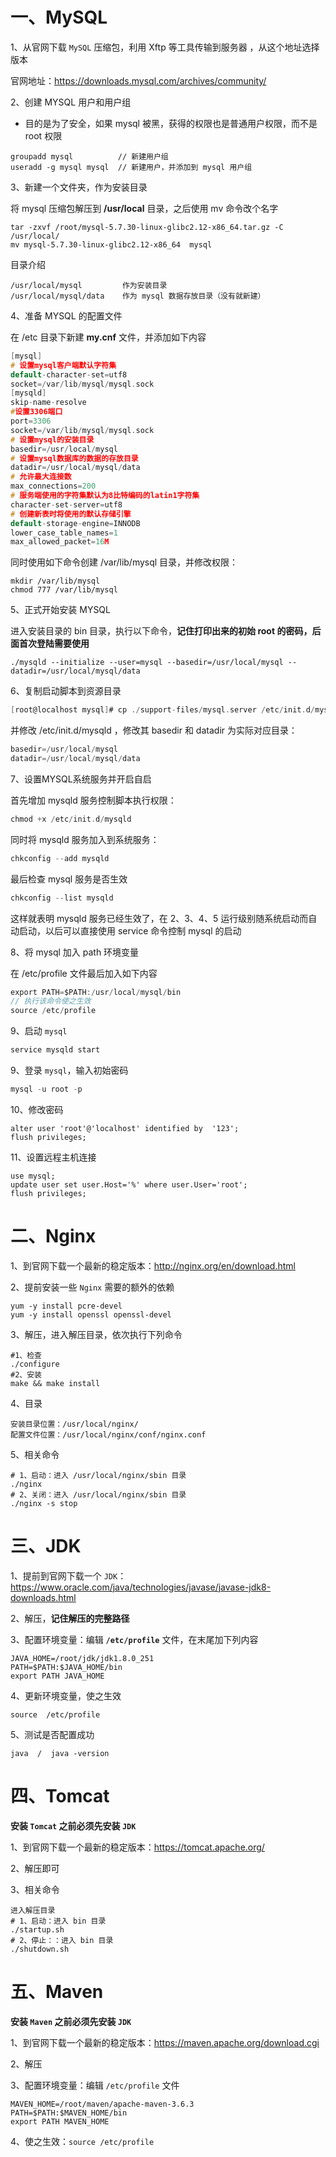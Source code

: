 # 一、MySQL

1、从官网下载 `MySQL` 压缩包，利用 Xftp 等工具传输到服务器 ，从这个地址选择版本

官网地址：https://downloads.mysql.com/archives/community/

2、创建 MYSQL ⽤户和⽤户组

* 目的是为了安全，如果 mysql 被黑，获得的权限也是普通用户权限，而不是 root 权限

```shell
groupadd mysql          // 新建用户组
useradd -g mysql mysql  // 新建用户，并添加到 mysql 用户组
```

3、新建一个文件夹，作为安装目录

将 mysql 压缩包解压到 **/usr/local** 目录，之后使用 mv 命令改个名字

```shell
tar -zxvf /root/mysql-5.7.30-linux-glibc2.12-x86_64.tar.gz -C /usr/local/
mv mysql-5.7.30-linux-glibc2.12-x86_64  mysql
```

目录介绍

```
/usr/local/mysql         作为安装目录
/usr/local/mysql/data    作为 mysql 数据存放目录（没有就新建）
```

4、准备 MYSQL 的配置⽂件

在 /etc ⽬录下新建 **my.cnf** ⽂件，并添加如下内容

```c
[mysql]
# 设置mysql客户端默认字符集
default-character-set=utf8
socket=/var/lib/mysql/mysql.sock
[mysqld]
skip-name-resolve
#设置3306端⼝
port=3306
socket=/var/lib/mysql/mysql.sock
# 设置mysql的安装⽬录
basedir=/usr/local/mysql
# 设置mysql数据库的数据的存放⽬录
datadir=/usr/local/mysql/data
# 允许最⼤连接数
max_connections=200
# 服务端使⽤的字符集默认为8⽐特编码的latin1字符集
character-set-server=utf8
# 创建新表时将使⽤的默认存储引擎
default-storage-engine=INNODB
lower_case_table_names=1
max_allowed_packet=16M
```

同时使⽤如下命令创建 /var/lib/mysql ⽬录，并修改权限：

```shell
mkdir /var/lib/mysql
chmod 777 /var/lib/mysql
```

5、正式开始安装 MYSQL

进入安装目录的 bin 目录，执行以下命令，**记住打印出来的初始 root 的密码，后⾯⾸次登陆需要使⽤** 

```shell
./mysqld --initialize --user=mysql --basedir=/usr/local/mysql --datadir=/usr/local/mysql/data
```

6、复制启动脚本到资源目录

```c
[root@localhost mysql]# cp ./support-files/mysql.server /etc/init.d/mysqld
```

并修改 /etc/init.d/mysqld ，修改其 basedir 和 datadir 为实际对应⽬录：

```c
basedir=/usr/local/mysql
datadir=/usr/local/mysql/data
```

7、设置MYSQL系统服务并开启⾃启

⾸先增加 mysqld 服务控制脚本执⾏权限：

```c
chmod +x /etc/init.d/mysqld
```

同时将 mysqld 服务加⼊到系统服务：

```c
chkconfig --add mysqld
```

最后检查 mysql 服务是否生效

```c
chkconfig --list mysqld
```

这样就表明 mysqld 服务已经⽣效了，在 2、3、4、5 运⾏级别随系统启动⽽⾃动启动，以后可以直接使⽤ service 命令控制 mysql 的启动

8、将 mysql 加入 path 环境变量

在 /etc/profile 文件最后加入如下内容

```c
export PATH=$PATH:/usr/local/mysql/bin
// 执行该命令使之生效
source /etc/profile
```

9、启动 `mysql` 

```c
service mysqld start
```

9、登录 `mysql`，输入初始密码

```c
mysql -u root -p
```

10、修改密码

```mysql
alter user 'root'@'localhost' identified by  '123';
flush privileges;
```

11、设置远程主机连接

```mysql
use mysql;
update user set user.Host='%' where user.User='root';
flush privileges;
```



# 二、Nginx

1、到官网下载一个最新的稳定版本：http://nginx.org/en/download.html

2、提前安装一些 `Nginx` 需要的额外的依赖

```shell
yum -y install pcre-devel
yum -y install openssl openssl-devel
```

3、解压，进入解压目录，依次执行下列命令

```shell
#1、检查
./configure
#2、安装
make && make install
```

4、目录

```shell
安装目录位置：/usr/local/nginx/
配置文件位置：/usr/local/nginx/conf/nginx.conf
```

5、相关命令

```shell
# 1、启动：进入 /usr/local/nginx/sbin 目录
./nginx
# 2、关闭：进入 /usr/local/nginx/sbin 目录
./nginx -s stop
```



# 三、JDK

1、提前到官网下载一个 `JDK`：https://www.oracle.com/java/technologies/javase/javase-jdk8-downloads.html

2、解压，**记住解压的完整路径** 

3、配置环境变量：编辑 **`/etc/profile`** 文件，在末尾加下列内容

```properties
JAVA_HOME=/root/jdk/jdk1.8.0_251
PATH=$PATH:$JAVA_HOME/bin
export PATH JAVA_HOME
```

4、更新环境变量，使之生效

```shell
source  /etc/profile
```

5、测试是否配置成功

```shell
java  /  java -version
```



# 四、Tomcat

**安装 `Tomcat` 之前必须先安装 `JDK`** 

1、到官网下载一个最新的稳定版本：https://tomcat.apache.org/

2、解压即可

3、相关命令

```shell
进入解压目录
# 1、启动：进入 bin 目录
./startup.sh
# 2、停止：：进入 bin 目录
./shutdown.sh
```



# 五、Maven

**安装 `Maven` 之前必须先安装 `JDK`** 

1、到官网下载一个最新的稳定版本：https://maven.apache.org/download.cgi

2、解压

3、配置环境变量：编辑 `/etc/profile` 文件

```properties
MAVEN_HOME=/root/maven/apache-maven-3.6.3
PATH=$PATH:$MAVEN_HOME/bin
export PATH MAVEN_HOME
```

4、使之生效：`source /etc/profile` 

















































































































































































